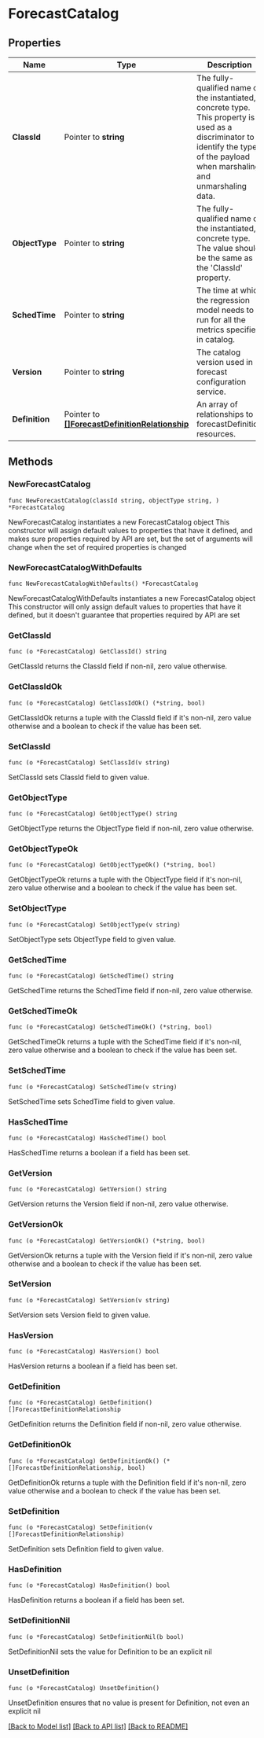 # ForecastCatalog

## Properties

Name | Type | Description | Notes
------------ | ------------- | ------------- | -------------
**ClassId** | Pointer to **string** | The fully-qualified name of the instantiated, concrete type. This property is used as a discriminator to identify the type of the payload when marshaling and unmarshaling data. | [default to "forecast.Catalog"]
**ObjectType** | Pointer to **string** | The fully-qualified name of the instantiated, concrete type. The value should be the same as the &#39;ClassId&#39; property. | [default to "forecast.Catalog"]
**SchedTime** | Pointer to **string** | The time at which the regression model needs to run for all the metrics specified in catalog. | [optional] [readonly] 
**Version** | Pointer to **string** | The catalog version used in forecast configuration service. | [optional] [readonly] 
**Definition** | Pointer to [**[]ForecastDefinitionRelationship**](forecast.Definition.Relationship.md) | An array of relationships to forecastDefinition resources. | [optional] [readonly] 

## Methods

### NewForecastCatalog

`func NewForecastCatalog(classId string, objectType string, ) *ForecastCatalog`

NewForecastCatalog instantiates a new ForecastCatalog object
This constructor will assign default values to properties that have it defined,
and makes sure properties required by API are set, but the set of arguments
will change when the set of required properties is changed

### NewForecastCatalogWithDefaults

`func NewForecastCatalogWithDefaults() *ForecastCatalog`

NewForecastCatalogWithDefaults instantiates a new ForecastCatalog object
This constructor will only assign default values to properties that have it defined,
but it doesn't guarantee that properties required by API are set

### GetClassId

`func (o *ForecastCatalog) GetClassId() string`

GetClassId returns the ClassId field if non-nil, zero value otherwise.

### GetClassIdOk

`func (o *ForecastCatalog) GetClassIdOk() (*string, bool)`

GetClassIdOk returns a tuple with the ClassId field if it's non-nil, zero value otherwise
and a boolean to check if the value has been set.

### SetClassId

`func (o *ForecastCatalog) SetClassId(v string)`

SetClassId sets ClassId field to given value.


### GetObjectType

`func (o *ForecastCatalog) GetObjectType() string`

GetObjectType returns the ObjectType field if non-nil, zero value otherwise.

### GetObjectTypeOk

`func (o *ForecastCatalog) GetObjectTypeOk() (*string, bool)`

GetObjectTypeOk returns a tuple with the ObjectType field if it's non-nil, zero value otherwise
and a boolean to check if the value has been set.

### SetObjectType

`func (o *ForecastCatalog) SetObjectType(v string)`

SetObjectType sets ObjectType field to given value.


### GetSchedTime

`func (o *ForecastCatalog) GetSchedTime() string`

GetSchedTime returns the SchedTime field if non-nil, zero value otherwise.

### GetSchedTimeOk

`func (o *ForecastCatalog) GetSchedTimeOk() (*string, bool)`

GetSchedTimeOk returns a tuple with the SchedTime field if it's non-nil, zero value otherwise
and a boolean to check if the value has been set.

### SetSchedTime

`func (o *ForecastCatalog) SetSchedTime(v string)`

SetSchedTime sets SchedTime field to given value.

### HasSchedTime

`func (o *ForecastCatalog) HasSchedTime() bool`

HasSchedTime returns a boolean if a field has been set.

### GetVersion

`func (o *ForecastCatalog) GetVersion() string`

GetVersion returns the Version field if non-nil, zero value otherwise.

### GetVersionOk

`func (o *ForecastCatalog) GetVersionOk() (*string, bool)`

GetVersionOk returns a tuple with the Version field if it's non-nil, zero value otherwise
and a boolean to check if the value has been set.

### SetVersion

`func (o *ForecastCatalog) SetVersion(v string)`

SetVersion sets Version field to given value.

### HasVersion

`func (o *ForecastCatalog) HasVersion() bool`

HasVersion returns a boolean if a field has been set.

### GetDefinition

`func (o *ForecastCatalog) GetDefinition() []ForecastDefinitionRelationship`

GetDefinition returns the Definition field if non-nil, zero value otherwise.

### GetDefinitionOk

`func (o *ForecastCatalog) GetDefinitionOk() (*[]ForecastDefinitionRelationship, bool)`

GetDefinitionOk returns a tuple with the Definition field if it's non-nil, zero value otherwise
and a boolean to check if the value has been set.

### SetDefinition

`func (o *ForecastCatalog) SetDefinition(v []ForecastDefinitionRelationship)`

SetDefinition sets Definition field to given value.

### HasDefinition

`func (o *ForecastCatalog) HasDefinition() bool`

HasDefinition returns a boolean if a field has been set.

### SetDefinitionNil

`func (o *ForecastCatalog) SetDefinitionNil(b bool)`

 SetDefinitionNil sets the value for Definition to be an explicit nil

### UnsetDefinition
`func (o *ForecastCatalog) UnsetDefinition()`

UnsetDefinition ensures that no value is present for Definition, not even an explicit nil

[[Back to Model list]](../README.md#documentation-for-models) [[Back to API list]](../README.md#documentation-for-api-endpoints) [[Back to README]](../README.md)



